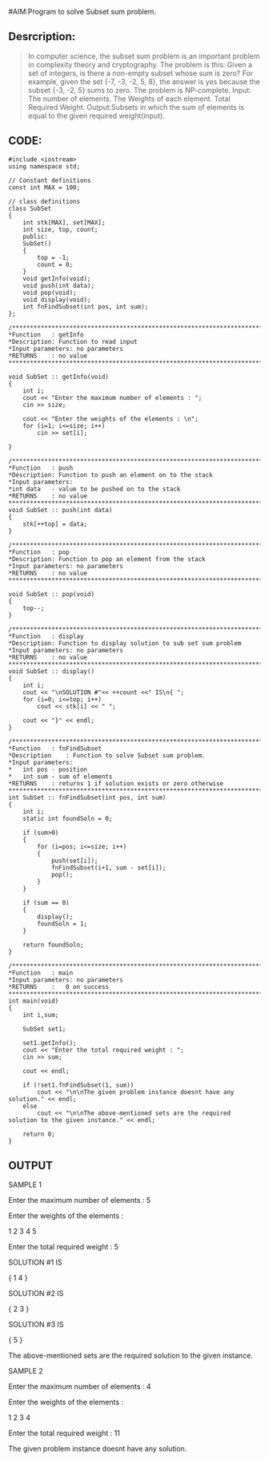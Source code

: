 #AIM:Program to solve Subset sum problem.

## Desrcription:
>	In computer science, the subset sum problem is an important problem in complexity theory and cryptography. The problem is this: Given a set of integers, is there a non-empty subset whose sum is zero? For example, given the set {-7, -3, -2, 5, 8}, the answer is yes because the subset {-3, -2, 5} sums to zero. The problem is NP-complete.
Input: The number of elements.
       The Weights of each element.
       Total Required Weight.
Output:Subsets in which the sum of elements is equal to the given required weight(input).

## CODE:
	#include <iostream>
	using namespace std;

	// Constant definitions
	const int MAX = 100;

	// class definitions
	class SubSet
	{
		int stk[MAX], set[MAX];
		int size, top, count;
		public:
		SubSet()
		{
			top = -1;
			count = 0;
		}
		void getInfo(void);
		void push(int data);
		void pop(void);
		void display(void);
		int fnFindSubset(int pos, int sum);
	};

	/******************************************************************************
	*Function	: getInfo
	*Description: Function to read input
	*Input parameters: no parameters
	*RETURNS	: no value
	******************************************************************************/

	void SubSet :: getInfo(void)
	{
		int i;
		cout << "Enter the maximum number of elements : ";
		cin >> size;

		cout << "Enter the weights of the elements : \n";
		for (i=1; i<=size; i++)
			cin >> set[i];

	}

	/******************************************************************************
	*Function	: push
	*Description: Function to push an element on to the stack
	*Input parameters: 
	*int data	- value to be pushed on to the stack
	*RETURNS	: no value
	******************************************************************************/
	void SubSet :: push(int data)
	{
		stk[++top] = data;
	}

	/******************************************************************************
	*Function	: pop
	*Description: Function to pop an element from the stack
	*Input parameters: no parameters
	*RETURNS	: no value
	******************************************************************************/

	void SubSet :: pop(void)
	{
		top--;
	}

	/******************************************************************************
	*Function	: display
	*Description: Function to display solution to sub set sum problem
	*Input parameters: no parameters
	*RETURNS	: no value
	******************************************************************************/
	void SubSet :: display()
	{
		int i;
		cout << "\nSOLUTION #"<< ++count <<" IS\n{ ";
		for (i=0; i<=top; i++)
			cout << stk[i] << " ";

		cout << "}" << endl;
	}

	/******************************************************************************
	*Function	: fnFindSubset
	*Description	: Function to solve Subset sum problem.
	*Input parameters:
	*	int pos	- position
	*	int sum	- sum of elements
	*RETURNS	: returns 1 if solution exists or zero otherwise
	******************************************************************************/
	int SubSet :: fnFindSubset(int pos, int sum)
	{
		int i;
		static int foundSoln = 0;

		if (sum>0)
		{
			for (i=pos; i<=size; i++)
			{
				push(set[i]);
				fnFindSubset(i+1, sum - set[i]);
				pop();
			}
		}

		if (sum == 0)
		{
			display();
			foundSoln = 1;
		}

		return foundSoln;
	}

	/******************************************************************************
	*Function	: main
	*Input parameters: no parameters
	*RETURNS	:	0 on success
	******************************************************************************/
	int main(void)
	{
		int i,sum;

		SubSet set1;
	
		set1.getInfo();
		cout << "Enter the total required weight : ";
		cin >> sum;

		cout << endl;

		if (!set1.fnFindSubset(1, sum))
			cout << "\n\nThe given problem instance doesnt have any solution." << endl;
		else
			cout << "\n\nThe above-mentioned sets are the required solution to the given instance." << endl;

		return 0;
	}


## OUTPUT
SAMPLE 1

Enter the maximum number of elements : 5

Enter the weights of the elements : 

1 2 3 4 5

Enter the total required weight : 5

SOLUTION #1 IS

{ 1 4 }

SOLUTION #2 IS

{ 2 3 }

SOLUTION #3 IS

{ 5 }

The above-mentioned sets are the required solution to the given instance.

SAMPLE 2

Enter the maximum number of elements : 4

Enter the weights of the elements : 

1 2 3 4 

Enter the total required weight : 11

The given problem instance doesnt have any solution.


